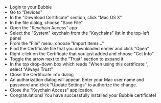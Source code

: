   * Login to your Bubble
  * Go to "Devices"
  * In the "Download Certificate" section, click "Mac OS X"
  * In the file dialog, choose "Save File"
  * Open the "Keychain Access" app
  * Select the "System" keychain from the "Keychains" list in the top-left panel
  * From the "File" menu, choose "Import Items..."
  * Find the Certificate file that you downloaded earlier and click "Open"
  * Right-click on the Certificate that you just added and choose "Get Info"
  * Toggle the arrow next to the "Trust" section to expand it
  * In the top drop-down box which reads "When using this certificate:", select "Always Trust"
  * Close the Certificate info dialog
  * An authorization dialog will appear. Enter your Mac user name and password and click "Update Settings" to authorize the change.
  * Close the "Keychain Access" application.
  * Congratulations! You have successfully installed your Bubble certificate!
